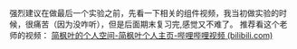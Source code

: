 强烈建议在做最后一个实验之前，先看一下相关的组件视频，我当初做实验的时候，很痛苦（因为没咋听），但是后面期末复习完,感觉又不难了。
推荐看这个老师的视频：
[简枫叶的个人空间-简枫叶个人主页-哔哩哔哩视频 (bilibili.com)](https://space.bilibili.com/483725631?spm_id_from=333.788.0.0)

